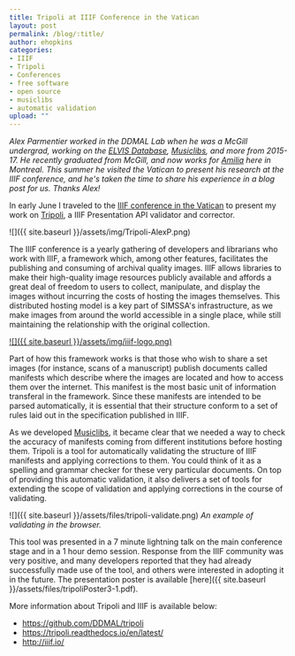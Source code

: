 ```yaml
---
title: Tripoli at IIIF Conference in the Vatican
layout: post
permalink: /blog/:title/
author: ehopkins
categories:
- IIIF
- Tripoli
- Conferences
- free software
- open source
- musiclibs
- automatic validation
upload: ""
---
```


_Alex Parmentier worked in the DDMAL Lab when he was a McGill undergrad, working on the [ELVIS Database](https://database.elvisproject.ca/), [Musiclibs](https://musiclibs.net/), and more from 2015-17. He recently graduated from McGill, and now works for
[Amilia](https://www.amilia.com/en) here in Montreal. This summer he visited the Vatican to present his research
at the IIIF conference, and he's taken the time to share his experience in a blog post for us. Thanks Alex!_

In early June I traveled to the [IIIF conference in the Vatican](http://iiif.io/event/2017/vatican/) to present
my work on [Tripoli](https://github.com/DDMAL/tripoli), a IIIF Presentation API validator and corrector.

![]({{ site.baseurl }}/assets/img/Tripoli-AlexP.png)

The IIIF conference is a yearly gathering of developers and librarians who work with IIIF,
a framework which, among other features, facilitates the publishing and consuming of archival
quality images. IIIF allows libraries to make their high-quality image resources publicly
available and affords a great deal of freedom to users to collect, manipulate, and display
the images without incurring the costs of hosting the images themselves. This distributed hosting model
is a key part of SIMSSA's infrastructure, as we make images from around the world accessible in a single
place, while still maintaining the relationship with the original collection.

[![]({{ site.baseurl }}/assets/img/iiif-logo.png)](http://iiif.io/)

Part of how this framework works is that those who wish to share a set images (for instance,
scans of a manuscript) publish documents called manifests which describe where the images are
located and how to access them over the internet. This manifest is the most basic unit of
information transferal in the framework. Since these manifests are intended to be parsed
automatically, it is essential that their structure conform to a set of rules laid out in the
specification published in IIIF.

As we developed [Musiclibs](https://musiclibs.net/), it became clear that we needed a way to check the accuracy of manifests
coming from different institutions before hosting them. Tripoli is a tool for automatically validating the
structure of IIIF manifests and applying corrections to them. You could think of it as a spelling and grammar
checker for these very particular documents. On top of providing this automatic validation, it also
delivers a set of tools for extending the scope of validation and applying corrections in the course of
validating.

![]({{ site.baseurl }}/assets/files/tripoli-validate.png)
_An example of validating in the browser._

This tool was presented in a 7 minute lightning talk on the main conference stage and in a
1 hour demo session. Response from the IIIF community was very positive, and many developers
reported that they had already successfully made use of the tool, and others were interested
in adopting it in the future. The presentation poster is available [here]({{ site.baseurl }}/assets/files/tripoliPoster3-1.pdf).

More information about Tripoli and IIIF is available below:

- <https://github.com/DDMAL/tripoli>
- <https://tripoli.readthedocs.io/en/latest/>
- <http://iiif.io/>
